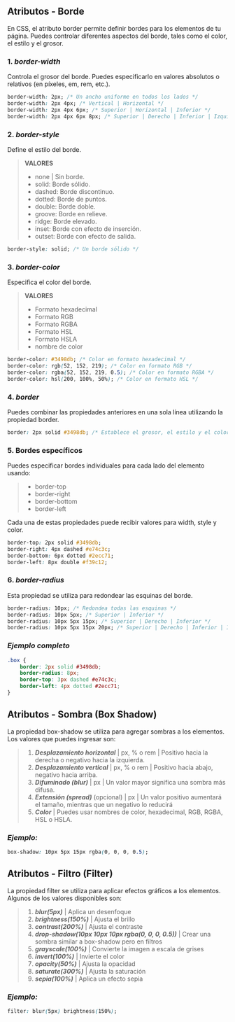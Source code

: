 ## Atributos - **Borde**

En CSS, el atributo border permite definir bordes para los elementos de tu página. Puedes controlar diferentes aspectos del borde, 
tales como el color, el estilo y el grosor.

### 1. ***border-width***

Controla el grosor del borde. Puedes especificarlo en valores absolutos o relativos (en píxeles, em, rem, etc.).

```css
border-width: 2px; /* Un ancho uniforme en todos los lados */
border-width: 2px 4px; /* Vertical | Horizontal */
border-width: 2px 4px 6px; /* Superior | Horizontal | Inferior */
border-width: 2px 4px 6px 8px; /* Superior | Derecho | Inferior | Izquierdo */
```

### 2. ***border-style***

Define el estilo del borde. 
> **VALORES**
> - none | Sin borde.
> - solid: Borde sólido.
> - dashed: Borde discontinuo.
> - dotted: Borde de puntos.
> - double: Borde doble.
> - groove: Borde en relieve.
> - ridge: Borde elevado.
> - inset: Borde con efecto de inserción.
> - outset: Borde con efecto de salida.

```css
border-style: solid; /* Un borde sólido */
```

### 3. ***border-color***

Especifica el color del borde. 

> **VALORES**
> - Formato hexadecimal
> - Formato RGB
> - Formato RGBA
> - Formato HSL
> - Formato HSLA
> - nombre de color

```css
border-color: #3498db; /* Color en formato hexadecimal */
border-color: rgb(52, 152, 219); /* Color en formato RGB */
border-color: rgba(52, 152, 219, 0.5); /* Color en formato RGBA */
border-color: hsl(200, 100%, 50%); /* Color en formato HSL */
```

### 4. ***border***

Puedes combinar las propiedades anteriores en una sola línea utilizando la propiedad border.

```css
border: 2px solid #3498db; /* Establece el grosor, el estilo y el color en una sola declaración */
```

### 5. Bordes específicos

Puedes especificar bordes individuales para cada lado del elemento usando:

> - border-top
> - border-right
> - border-bottom
> - border-left

Cada una de estas propiedades puede recibir valores para width, style y color.

```css
border-top: 2px solid #3498db;
border-right: 4px dashed #e74c3c;
border-bottom: 6px dotted #2ecc71;
border-left: 8px double #f39c12;
```

### 6. ***border-radius***

Esta propiedad se utiliza para redondear las esquinas del borde.

```css
border-radius: 10px; /* Redondea todas las esquinas */
border-radius: 10px 5px; /* Superior | Inferior */
border-radius: 10px 5px 15px; /* Superior | Derecho | Inferior */
border-radius: 10px 5px 15px 20px; /* Superior | Derecho | Inferior | Izquierdo */
```

### *Ejemplo completo*

```css
.box {
    border: 2px solid #3498db;
    border-radius: 8px;
    border-top: 3px dashed #e74c3c;
    border-left: 4px dotted #2ecc71;
}
```

## Atributos - Sombra (Box Shadow)

La propiedad box-shadow se utiliza para agregar sombras a los elementos. Los valores que puedes ingresar son:

> 1. ***Desplazamiento horizontal*** | px, % o rem | Positivo hacia la derecha o negativo hacia la izquierda.
> 2. ***Desplazamiento vertical*** | px, % o rem | Positivo hacia abajo, negativo hacia arriba.
> 3. ***Difuminado (blur)*** | px | Un valor mayor significa una sombra más difusa.
> 4. ***Extensión (spread)*** (opcional) | px | Un valor positivo aumentará el tamaño, mientras que un negativo lo reducirá
> 5. ***Color*** | Puedes usar nombres de color, hexadecimal, RGB, RGBA, HSL o HSLA.

### *Ejemplo:*
```css
box-shadow: 10px 5px 15px rgba(0, 0, 0, 0.5);
```

## Atributos - Filtro (Filter)

La propiedad filter se utiliza para aplicar efectos gráficos a los elementos. Algunos de los valores disponibles son:

> 1. ***blur(5px)*** | Aplica un desenfoque
> 2. ***brightness(150%)*** | Ajusta el brillo
> 3. ***contrast(200%)*** | Ajusta el contraste
> 4. ***drop-shadow(10px 10px 10px rgba(0, 0, 0, 0.5))*** | Crear una sombra similar a box-shadow pero en filtros
> 5. ***grayscale(100%)*** | Convierte la imagen a escala de grises
> 6. ***invert(100%)*** | Invierte el color
> 7. ***opacity(50%)*** | Ajusta la opacidad
> 8. ***saturate(300%)*** | Ajusta la saturación
> 9. ***sepia(100%)*** | Aplica un efecto sepia

### *Ejemplo:*
```css
filter: blur(5px) brightness(150%);
```

